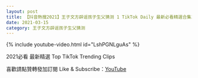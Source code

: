 ```yaml
---
layout: post
title: 【抖音熱搜2021】王子文方辟谣孩子生父猜测 1 TikTok Daily 最新必看精選合集2021 03 15
date: 2021-03-15
category: 王子文方辟谣孩子生父猜测
---
```


{% include youtube-video.html id="LshPGNLguAs" %}

2021必看 最新精選 Top TikTok Trending Clips

喜歡請點贊轉發加訂閱 Like & Subscribe：[YouTube](https://www.youtube.com/channel/UCAoR7VcanIPd04uEq_GIylA/videos)

